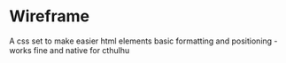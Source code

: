 # Wireframe
 A css set to make easier html elements basic formatting and positioning  - works fine and native for cthulhu
